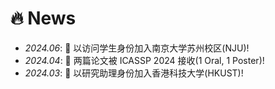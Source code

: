 # 🔥 News
- *2024.06*: 🎉 以访问学生身份加入南京大学苏州校区(NJU)!
- *2024.04*: 🎉 两篇论文被 ICASSP 2024 接收(1 Oral, 1 Poster)!
- *2024.03*: 🎉 以研究助理身份加入香港科技大学(HKUST)!
